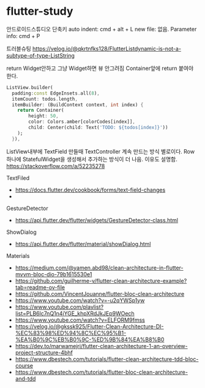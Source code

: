 # flutter-study
안드로이드스튜디오 단축키
auto indent: cmd + alt + L
new file: 없음.
Parameter info: cmd + P

트러블슈팅
https://velog.io/@qkrtnfks128/FlutterListdynamic-is-not-a-subtype-of-type-ListString

return Widget안하고
그냥 Widget하면 뷰 안그려짐
Container앞에 return 붙여야 한다.

```dart
ListView.builder(
  padding:const EdgeInsets.all(8),
  itemCount: todos.length,
  itemBuilder: (BuildContext context, int index) {
    return Container(
        height: 50,
        color: Colors.amber[colorCodes[index]],
        child: Center(child: Text('TODO: ${todos[index]}'))
    );
  }),
```


ListView내부에 TextField 만들때 TextController 계속 만드는 방식 별로이다.
Row하나에 StatefulWidget을 생성해서 추가하는 방식이 더 나음. 이유도 설명함.
https://stackoverflow.com/a/52235278

TextFiled
- https://docs.flutter.dev/cookbook/forms/text-field-changes
- 
GestureDetector
- https://api.flutter.dev/flutter/widgets/GestureDetector-class.html
  
ShowDialog
- https://api.flutter.dev/flutter/material/showDialog.html


Materials
- https://medium.com/@yamen.abd98/clean-architecture-in-flutter-mvvm-bloc-dio-79b1615530e1
- https://github.com/guilherme-v/flutter-clean-architecture-example?tab=readme-ov-file
- https://github.com/VincentJouanne/flutter-bloc-clean-architecture
- https://www.youtube.com/watch?v=-u2qYWSp1yw
- https://www.youtube.com/playlist?list=PLB6lc7nQ1n4iYGE_khpXRdJkJEp9WOech
- https://www.youtube.com/watch?v=ELFORM9fmss
- https://velog.io/@gkssk925/Flutter-Clean-Architecture-DI-%EC%83%98%ED%94%8C%EC%95%B1-%EA%B0%9C%EB%B0%9C-%ED%9B%84%EA%B8%B0
- https://dev.to/marwamejri/flutter-clean-architecture-1-an-overview-project-structure-4bhf
- https://www.dbestech.com/tutorials/flutter-clean-architecture-tdd-bloc-course
- https://www.dbestech.com/tutorials/flutter-bloc-clean-architecture-and-tdd
